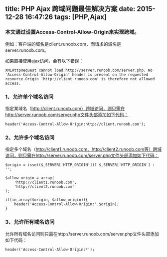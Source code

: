 title: PHP Ajax 跨域问题最佳解决方案
date: 2015-12-28 16:47:26
tags: [PHP,Ajax]
---
### 本文通过设置Access-Control-Allow-Origin来实现跨域。

例如：客户端的域名是client.runoob.com，而请求的域名是server.runoob.com。

<!-- more -->
如果直接使用ajax访问，会有以下错误：

	XMLHttpRequest cannot load http://server.runoob.com/server.php. No 'Access-Control-Allow-Origin' header is present on the requested resource.Origin 'http://client.runoob.com' is therefore not allowed access.
	
### 1、允许单个域名访问
指定某域名（http://client.runoob.com）跨域访问，则只需在http://server.runoob.com/server.php文件头部添加如下代码：

	header('Access-Control-Allow-Origin:http://client.runoob.com');
### 2、允许多个域名访问
指定多个域名（http://client1.runoob.com、http://client2.runoob.com等）跨域访问，则只需在http://server.runoob.com/server.php文件头部添加如下代码：

```
$origin = isset($_SERVER['HTTP_ORIGIN'])? $_SERVER['HTTP_ORIGIN'] : '';  
  
$allow_origin = array(  
    'http://client1.runoob.com',  
    'http://client2.runoob.com'  
);  
  
if(in_array($origin, $allow_origin)){  
    header('Access-Control-Allow-Origin:'.$origin);       
}
```

### 3、允许所有域名访问
允许所有域名访问则只需在http://server.runoob.com/server.php文件头部添加如下代码：

	header('Access-Control-Allow-Origin:*'); 